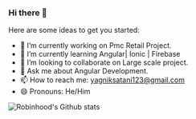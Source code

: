 ### Hi there 👋

Here are some ideas to get you started:

- 🔭 I’m currently working on Pmc Retail Project.
- 🌱 I’m currently learning Angular| Ionic | Firebase
- 👯 I’m looking to collaborate on Large scale project.
- 💬 Ask me about Angular Development.
- 📫 How to reach me: yagniksatani123@gmail.com
- 😄 Pronouns: He/Him

![Robinhood's Github stats](https://github-readme-stats.vercel.app/api?username=robinhood074&theme=cobalt&show_icons=true)
